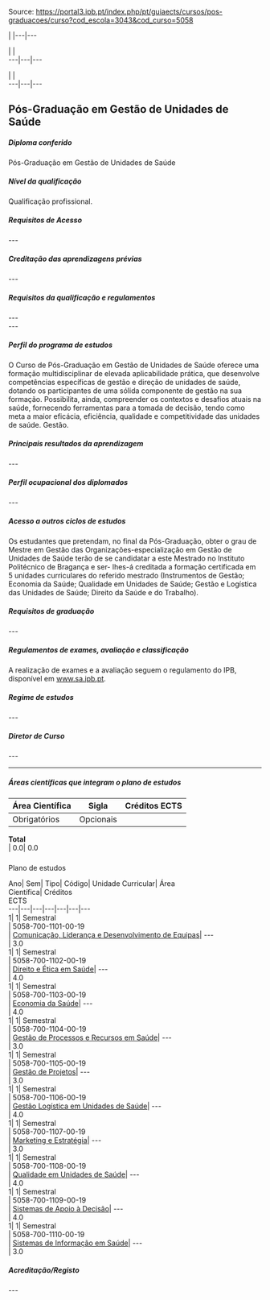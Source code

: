 Source: https://portal3.ipb.pt/index.php/pt/guiaects/cursos/pos-graduacoes/curso?cod_escola=3043&cod_curso=5058

| |---|---  
  
| |   
---|---|---  
  
| |   
---|---|---  
  
  

## Pós-Graduação em Gestão de Unidades de Saúde

  

##### Diploma conferido

Pós-Graduação em Gestão de Unidades de Saúde  
  

##### Nível da qualificação

Qualificação profissional.  
  

##### Requisitos de Acesso

\---  
  

##### Creditação das aprendizagens prévias

\---  
  
  

##### Requisitos da qualificação e regulamentos

\---  
\---  
  

##### Perfil do programa de estudos

O Curso de Pós-Graduação em Gestão de Unidades de Saúde oferece uma formação
multidisciplinar de elevada aplicabilidade prática, que desenvolve
competências específicas de gestão e direção de unidades de saúde, dotando os
participantes de uma sólida componente de gestão na sua formação. Possibilita,
ainda, compreender os contextos e desafios atuais na saúde, fornecendo
ferramentas para a tomada de decisão, tendo como meta a maior eficácia,
eficiência, qualidade e competitividade das unidades de saúde. Gestão.  
  

##### Principais resultados da aprendizagem

\---  
  

##### Perfil ocupacional dos diplomados

\---  
  
  

##### Acesso a outros ciclos de estudos

Os estudantes que pretendam, no final da Pós-Graduação, obter o grau de Mestre
em Gestão das Organizações-especialização em Gestão de Unidades de Saúde terão
de se candidatar a este Mestrado no Instituto Politécnico de Bragança e ser-
lhes-á creditada a formação certificada em 5 unidades curriculares do referido
mestrado (Instrumentos de Gestão; Economia da Saúde; Qualidade em Unidades de
Saúde; Gestão e Logística das Unidades de Saúde; Direito da Saúde e do
Trabalho).  
  

##### Requisitos de graduação

\---  
  
  

##### Regulamentos de exames, avaliação e classificação

A realização de exames e a avaliação seguem o regulamento do IPB, disponível
em www.sa.ipb.pt.  
  

##### Regime de estudos

\---  
  

##### Diretor de Curso

\---  

* * *

  

##### Áreas científicas que integram o plano de estudos

Área Científica| Sigla| Créditos ECTS  
---|---|---  
Obrigatórios| Opcionais  
**Total**  
| 0.0| 0.0  
  
#####  
Plano de estudos

Ano| Sem| Tipo| Código| Unidade Curricular| Área  
Científica| Créditos  
ECTS  
---|---|---|---|---|---|---  
1| 1|  Semestral  
|  5058-700-1101-00-19  
| [Comunicação, Liderança e Desenvolvimento de
Equipas](https://guiaects.ipb.pt/GuiaEcts/PdfService?cod_escola=3043&cod_curso=5058&n_plano=700&n_disciplina=1101&n_opcao=0&ano_lect=2019&locale=1
"Comunicação, Liderança e Desenvolvimento de Equipas")| \---  
| 3.0  
1| 1|  Semestral  
|  5058-700-1102-00-19  
| [Direito e Ética em
Saúde](https://guiaects.ipb.pt/GuiaEcts/PdfService?cod_escola=3043&cod_curso=5058&n_plano=700&n_disciplina=1102&n_opcao=0&ano_lect=2019&locale=1
"Direito e Ética em Saúde")| \---  
| 4.0  
1| 1|  Semestral  
|  5058-700-1103-00-19  
| [Economia da
Saúde](https://guiaects.ipb.pt/GuiaEcts/PdfService?cod_escola=3043&cod_curso=5058&n_plano=700&n_disciplina=1103&n_opcao=0&ano_lect=2019&locale=1
"Economia da Saúde")| \---  
| 4.0  
1| 1|  Semestral  
|  5058-700-1104-00-19  
| [Gestão de Processos e Recursos em
Saúde](https://guiaects.ipb.pt/GuiaEcts/PdfService?cod_escola=3043&cod_curso=5058&n_plano=700&n_disciplina=1104&n_opcao=0&ano_lect=2019&locale=1
"Gestão de Processos e Recursos em Saúde")| \---  
| 3.0  
1| 1|  Semestral  
|  5058-700-1105-00-19  
| [Gestão de
Projetos](https://guiaects.ipb.pt/GuiaEcts/PdfService?cod_escola=3043&cod_curso=5058&n_plano=700&n_disciplina=1105&n_opcao=0&ano_lect=2019&locale=1
"Gestão de Projetos")| \---  
| 3.0  
1| 1|  Semestral  
|  5058-700-1106-00-19  
| [Gestão Logística em Unidades de
Saúde](https://guiaects.ipb.pt/GuiaEcts/PdfService?cod_escola=3043&cod_curso=5058&n_plano=700&n_disciplina=1106&n_opcao=0&ano_lect=2019&locale=1
"Gestão Logística em Unidades de Saúde")| \---  
| 4.0  
1| 1|  Semestral  
|  5058-700-1107-00-19  
| [Marketing e
Estratégia](https://guiaects.ipb.pt/GuiaEcts/PdfService?cod_escola=3043&cod_curso=5058&n_plano=700&n_disciplina=1107&n_opcao=0&ano_lect=2019&locale=1
"Marketing e Estratégia")| \---  
| 3.0  
1| 1|  Semestral  
|  5058-700-1108-00-19  
| [Qualidade em Unidades de
Saúde](https://guiaects.ipb.pt/GuiaEcts/PdfService?cod_escola=3043&cod_curso=5058&n_plano=700&n_disciplina=1108&n_opcao=0&ano_lect=2019&locale=1
"Qualidade em Unidades de Saúde")| \---  
| 4.0  
1| 1|  Semestral  
|  5058-700-1109-00-19  
| [Sistemas de Apoio à
Decisão](https://guiaects.ipb.pt/GuiaEcts/PdfService?cod_escola=3043&cod_curso=5058&n_plano=700&n_disciplina=1109&n_opcao=0&ano_lect=2019&locale=1
"Sistemas de Apoio à Decisão")| \---  
| 4.0  
1| 1|  Semestral  
|  5058-700-1110-00-19  
| [Sistemas de Informação em
Saúde](https://guiaects.ipb.pt/GuiaEcts/PdfService?cod_escola=3043&cod_curso=5058&n_plano=700&n_disciplina=1110&n_opcao=0&ano_lect=2019&locale=1
"Sistemas de Informação em Saúde")| \---  
| 3.0  
  

##### Acreditação/Registo

\---  

  
  
  
